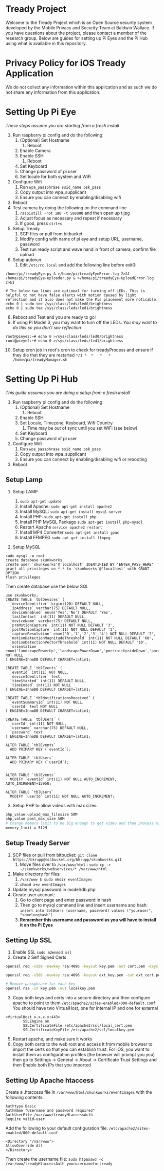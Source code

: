 # Tready Project
Welcome to the Tready Project which is an Open Source security system developed by the Mobile Privacy and Security Team at Baldwin Wallace. If you have questions about the project, please contact a member of the research group. Below are guides for setting up Pi Eyes and the Pi Hub using what is available in this repository.

# Privacy Policy for iOS Tready Application
We do not collect any information within this application and as such we do not share any information from this application.

# Setting Up Pi Eye
_These steps assume you are starting from a fresh install_
1. Run raspberry pi config and do the following:
	1. (Optional) Set Hostname
		1. Reboot
	2. Enable Camera
	3. Enable SSH
		1. Reboot
	4. Set Keyboard
	5. Change password of pi user
	6. Set locale for both system and WiFi
2. Configure Wifi
	1. Run `wpa_passphrase ssid_name psk_pass`
	2. Copy output into wpa_supplicant
	3. Ensure you can connect by enabling/disabling wifi
3. Reboot
4. Test camera by doing the following on the command line
	1. `raspistill -rot 180 -t 500000` and then open up t.jpg
	2. Adjust focus as necessary and repeat if necessary
	3. If good, press `ctrl+c`
5. Setup Tready
	1. SCP files or pull from bitbucket
	2. Modify config with name of pi eye and setup URL, username, password
	3. Test run ready script and wave hand in front of camera, confirm file upload
6. Setup autorun
	1. Edit `/etc/rc.local` and add the following line before exit0:
```
/home/pi/treadyEye.py & >/home/pi/treadyEyeError.log 2>&1
/home/pi/treadyEye-Uploader.py & >/home/pi/treadyEye-UploadError.log 2>&1

# The below two lines are optional for turning off LEDs. This is helpful to not have false alerts with motion caused by light reflection and it also does not make the Pis placement more noticable.
echo 0 | sudo tee /sys/class/leds/led0/brightness
echo 0 | sudo tee /sys/class/leds/led1/brightness
```
8. Reboot and Test and you are ready to go!
9. If using Pi Model 3, you may want to turn off the LEDs: _You may want to do this so you don’t see reflection_
```shell
root@pieye2:~# echo 0 >/sys/class/leds/led0/brightness
root@pieye2:~# echo 0 >/sys/class/leds/led1/brightness
```
10. Setup cron job in root's cron to check for treadyProcess and ensure if they die that they are restarted
`*/1 *  *   *   *    /home/pi/treadyManager.sh`


# Setting Up Pi Hub
_This guide assumes you are doing a setup from a fresh install_
1. Run raspberry pi config and do the following:
	1. (Optional) Set Hostname
		1. Reboot
	2. Enable SSH
	3. Set Locale, Timezone, Keyboard, Wifi Country
		1. Time may be out of sync until you set WiFi (see below)
	4. Set Keyboard
	5. Change password of pi user
2. Configure Wifi
	1. Run `wpa_passphrase ssid_name psk_pass`
	2. Copy output into wpa_supplicant
	3. Ensure you can connect by enabling/disabling wifi or rebooting
3. Reboot

## Setup Lamp
1. Setup LAMP
	1. `sudo apt-get update`
	2. Install Apache: `sudo apt-get install apache2`
	3. Install MySQL: `sudo apt-get install mysql-server`
	4. Install PHP: `sudo apt-get install php`
	5. Install PHP MySQL Package `sudo apt-get install php-mysql`
	6. Restart Apache `service apache2 restart`
	7. Install MP4 Converter `sudo apt-get install gpac`
	8. Install FFMPEG `sudo apt-get install ffmpeg`

2. Setup MySQL
```
sudo mysql -u root
create database skunkworks
create user 'skunkworks'@'localhost' IDENTIFIED BY 'ENTER_PASS_HERE'
grant all privileges on *.* to 'skunkworks'@'localhost' with GRANT OPTION
flush privileges
```

Then create database use the below SQL
```
use skunkworks;
CREATE TABLE `tblDevices` (
  `deviceIdentifier` bigint(20) DEFAULT NULL,
  `ipAddress` varchar(75) DEFAULT NULL,
  `deviceEnabled` enum('Yes','No') DEFAULT 'Yes',
  `lastContact` int(11) DEFAULT NULL,
  `deviceName` varchar(75) DEFAULT NULL,
  `preMotionCapture` int(11) NOT NULL DEFAULT '3',
  `postMotionCapture` int(11) NOT NULL DEFAULT '3',
  `captureResolution` enum('0','1','2','3','4') NOT NULL DEFAULT '2',
  `motionDetectionMagnitudeThreshold` int(11) NOT NULL DEFAULT '60',
  `motionDetectionVectorThreshold` int(11) NOT NULL DEFAULT '10',
  `orientation` enum('landscapePowerUp','landscapePowerDown','portraitUpsideDown','portrait') NOT NULL
) ENGINE=InnoDB DEFAULT CHARSET=latin1;

CREATE TABLE `tblEvents` (
  `eventId` int(11) NOT NULL,
  `deviceIdentifier` text,
  `timeStarted` int(11) DEFAULT NULL,
  `timeEnded` int(11) NOT NULL
) ENGINE=InnoDB DEFAULT CHARSET=latin1;

CREATE TABLE `tblNotificationsReceived` (
  `eventSummaryId` int(11) NOT NULL,
  `userId` text NOT NULL
) ENGINE=InnoDB DEFAULT CHARSET=latin1;

CREATE TABLE `tblUsers` (
  `userId` int(11) NOT NULL,
  `username` varchar(75) DEFAULT NULL,
  `password` text
) ENGINE=InnoDB DEFAULT CHARSET=latin1;

ALTER TABLE `tblEvents`
  ADD PRIMARY KEY (`eventId`);

ALTER TABLE `tblUsers`
  ADD PRIMARY KEY (`userId`);


ALTER TABLE `tblEvents`
  MODIFY `eventId` int(11) NOT NULL AUTO_INCREMENT, AUTO_INCREMENT=15950;

ALTER TABLE `tblUsers`
  MODIFY `userId` int(11) NOT NULL AUTO_INCREMENT;

```
3. Setup PHP to allow videos with max sizes:
``` sh 
php_value upload_max_filesize 50M
php_value post_max_size 50M
# Change memory limit to be big enough to get video and then process video
memory_limit = 512M
```

## Setup Tready Server
1. SCP files or pull from bitbucket: `git clone https://bkrupp@bitbucket.org/bkrupp/skunkworks.git`
	1. Move files over to `/var/www/html`  : `sudo cp -r ~/skunkworks/webservices/* /var/www/html`
2. Make directory for files:
	1. `/var/www $ sudo mkdir eventImages`
	2. `chmod a+w eventImages`
3. Update mysql password in model/db.php
4. Create user account:
	1. Go to client page and enter password in hash
	2. Then go to mysql command line and insert username and hash: `insert into tblUsers (username, password) values ("youruser", "somelonghash")`
	3. **Remember this username and password as you will have to install it on the Pi Eyes**

## Setting Up SSL
1. Enable SSL
`sudo a2enmod ssl`
2. Create 2 Self Signed Certs
```sh
openssl req -x509 -newkey rsa:4096 -keyout key.pem -out cert.pem -days 3650 -subj "/C=US/ST=Ohio/L=Cleveland/O=Krupp/OU=Security/CN=10.0.1.50"

openssl req -x509 -newkey rsa:4096 -keyout ext_key.pem -out ext_cert.pem -days 3650 -subj "/C=US/ST=Ohio/L=Cleveland/O=Krupp/OU=Security/CN=96.27.122.128"

# Remove passphrase for each key
openssl rsa -in key.pem -out localkey.pem
```
3. Copy both keys and certs into a secure directory and then configure apache to point to them `/etc/apache2/sites-enabled/000-default.conf`: You should have two VirtualHost, one for internal IP and one for external
```
<VirtualHost x.x.x.x:443>
        SSLEngine on
        SSLCertificateFile /etc/apache2/ssl/local_cert.pem
        SSLCertificateKeyFile /etc/apache2/ssl/localkey.pem
```
5. Restart apache, and make sure it works
6. Copy both certs to the web root and access it from mobile browser to import the certs so that you can establish trust. For iOS, you want to install them as configuration profiles (the browser will prompt you you) then go to Settings -> General -> About -> Certificate Trust Settings and then Enable both IPs that you imported

## Setting Up Apache htaccess
Create a .htaccess file in `/var/www/html/skunkworks/eventImages` with the following contents:
```
Authtype Basic
AuthName "Username and password required"
AuthUserFile /var/www/treadyHtaccessAuth
Require valid-user
```

Add the following to your default configuration file: `/etc/apache2/sites-enabled/000-default.conf`
``` 
<Directory "/var/www">
AllowOverride All
</Directory>
```

Then create the username file:
`sudo htpasswd -c /var/www/treadyHtaccessAuth yourusernamefortready`

